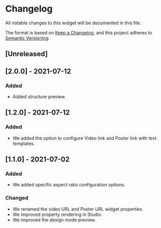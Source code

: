 # Changelog

All notable changes to this widget will be documented in this file.

The format is based on [Keep a Changelog](https://keepachangelog.com/en/1.0.0/), and this project adheres to [Semantic Versioning](https://semver.org/spec/v2.0.0.html).

## [Unreleased]

## [2.0.0] - 2021-07-12

### Added
- Added structure preview.

## [1.2.0] - 2021-07-12

### Added
- We added the option to configure Video link and Poster link with text templates.

## [1.1.0] - 2021-07-02

### Added
- We added specific aspect ratio configuration options.

### Changed
- We renamed the video URL and Poster URL widget properties.
- We improved property rendering in Studio.
- We improved the design mode preview.
